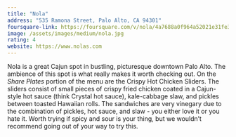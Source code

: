 ```yaml
---
title: "Nola"
address: "535 Ramona Street, Palo Alto, CA 94301"
foursquare-link: https://foursquare.com/v/nola/4a7688a0f964a52021e31fe3
image: /assets/images/medium/nola.jpg
rating: 4
website: https://www.nolas.com
---
```


Nola is a great Cajun spot in bustling, picturesque downtown Palo Alto. The ambience of this spot is what really makes
it worth checking out. On the *Share Plates* portion of the menu are the Crispy Hot Chicken Sliders. The sliders consist
of small pieces of crispy fried chicken coated in a Cajun-style hot sauce (think Crystal hot sauce), kale-cabbage slaw,
and pickles between toasted Hawaiian rolls. The sandwiches are very vinegary due to the combination of pickles, hot
sauce, and slaw - you either love it or you hate it. Worth trying if spicy and sour is your thing, but we wouldn’t
recommend going out of your way to try this.
